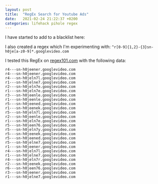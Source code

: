 ```yaml
---
layout: post
title:  "RegEx Search for Youtube Ads"
date:   2021-02-24 21:22:37 +0200
categories: lifehack pihole regex
---
```


I have started to add to a blacklist here:

<script src="https://gist.github.com/sysarcher/aea195d78f6ed5e3ca815a999f8707a7.js"></script>

I also created a regex which I'm experimenting with: `^r[0-9]{1,2}-{3}sn-h0je[a-z0-9]*.googlevideo.com`

I tested this RegEx on [regex101.com](https://regex101.com) with the following data:

```
r4---sn-h0jeener.googlevideo.com
r4---sn-h0jeener.googlevideo.com
r4---sn-h0jeln7l.googlevideo.com
r1---sn-h0jelne7.googlevideo.com
r2---sn-h0jeln7e.googlevideo.com
r1---sn-h0jeln7e.googlevideo.com
r3---sn-h0jeenle.googlevideo.com
r1---sn-h0jeenle.googlevideo.com
r5---sn-h0jeened.googlevideo.com
r1---sn-h0jeenek.googlevideo.com
r5---sn-h0jeln7l.googlevideo.com
r2---sn-h0jeenle.googlevideo.com
r1---sn-h0jeln7e.googlevideo.com
r5---sn-h0jeen76.googlevideo.com
r5---sn-h0jeln7y.googlevideo.com
r5---sn-h0jeenek.googlevideo.com
r5---sn-h0jeened.googlevideo.com
r5---sn-h0jelne7.googlevideo.com
r1---sn-h0jeener.googlevideo.com
r4---sn-h0jeln7l.googlevideo.com
r1---sn-h0jelne7.googlevideo.com
r4---sn-h0jeln7r.googlevideo.com
r2---sn-h0jeenek.googlevideo.com
r6---sn-h0jeen76.googlevideo.com
r3---sn-h0jeener.googlevideo.com
r1---sn-h0jelne7.googlevideo.com
```
